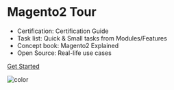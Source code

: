 # Magento2 Tour

- Certification: Certification Guide
- Task list: Quick & Small tasks from Modules/Features
- Concept book: Magento2 Explained
- Open Source: Real-life use cases 

[Get Started](#magento2-tour)

![color](#F34434)
